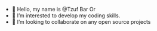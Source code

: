 - 👋  Hello, my name is @Tzuf Bar Or 
- 👀  I’m interested to develop my coding skills.
- 🌱  I’m looking to collaborate on any open source projects
